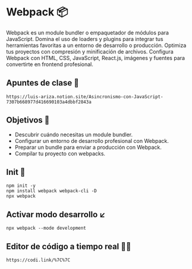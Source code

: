 # Webpack 	:package:
Webpack es un module bundler o empaquetador de módulos para JavaScript. Domina el uso de loaders y plugins para integrar tus herramientas favoritas a un entorno de desarrollo o producción. Optimiza tus proyectos con compresión y minificación de archivos. Configura Webpack con HTML, CSS, JavaScript, React.js, imágenes y fuentes para convertirte en frontend profesional.

## Apuntes de clase :green_book:
    https://luis-ariza.notion.site/Asincronismo-con-JavaScript-7307b668977d416690103a4dbbf2843a


## Objetivos :rocket:
 
* Descubrir cuándo necesitas un module bundler.
* Configurar un entorno de desarrollo profesional con Webpack.
* Preparar un bundle para enviar a producción con Webpack.
* Compilar tu proyecto con webpacks.

## Init :beginner:
    npm init -y
    npm install webpack webpack-cli -D
    npx webpack
    
## Activar modo desarrollo :arrow_lower_left:
    npx webpack --mode development

## Editor de código a tiempo real :man_technologist:
    https://codi.link/%7C%7C
